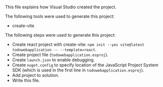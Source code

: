 This file explains how Visual Studio created the project.

The following tools were used to generate this project:
- create-vite

The following steps were used to generate this project:
- Create react project with create-vite: `npm init --yes vite@latest todowebapplication -- --template=react`.
- Create project file (`todowebapplication.esproj`).
- Create `launch.json` to enable debugging.
- Create `nuget.config` to specify location of the JavaScript Project System SDK (which is used in the first line in `todowebapplication.esproj`).
- Add project to solution.
- Write this file.
